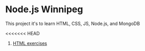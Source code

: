 # Node.js Winnipeg

This project it's to learn HTML, CSS, JS, Node.js, and MongoDB

<<<<<<< HEAD
1. [HTML exercises](html)